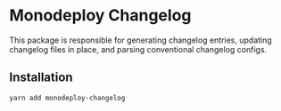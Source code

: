 # Monodeploy Changelog

This package is responsible for generating changelog entries, updating changelog files in place, and parsing conventional changelog configs.

## Installation

```sh
yarn add monodeploy-changelog
```

